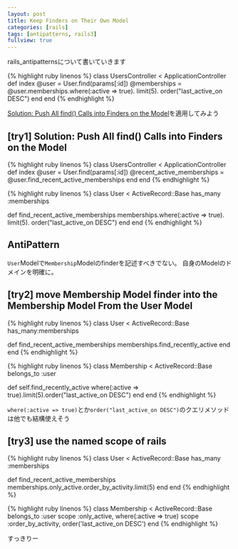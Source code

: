 ```yaml
---
layout: post
title: Keep Finders on Their Own Model
categories: [rails]
tags: [antipatterns, rails3]
fullview: true
---
```


rails_antipatternsについて書いていきます

{% highlight ruby linenos %}
class UsersController < ApplicationController
  def index
    @user = User.find(params[:id])
    @memberships = @user.memberships.where(:active => true).
                                     limit(5).
                                     order("last_active_on DESC")
  end
end
{% endhighlight %}

[Solution: Push All find() Calls into Finders on the Model](kyuden.org/blog/2014/02/25/solution-push-all-find-calls-into-finders-on-the-model/)を適用してみよう

## [try1] Solution: Push All find() Calls into Finders on the Model
{% highlight ruby linenos %}
class UsersController < ApplicationController
  def index
    @user = User.find(params[:id])
    @recent_active_memberships = @user.find_recent_active_memberships
  end
end
{% endhighlight %}

{% highlight ruby linenos %}
class User < ActiveRecord::Base
  has_many :memberships

  def find_recent_active_memberships
    memberships.where(:active => true).
                limit(5).
                order("last_active_on DESC")
  end
end
{% endhighlight %}

## AntiPattern
`User`Modelで`Membership`Modelのfinderを記述すべきでない。
自身のModelのドメインを明確に。

## [try2] move Membership Model finder into the Membership Model From the User Model
{% highlight ruby linenos %}
class User < ActiveRecord::Base
  has_many:memberships

  def find_recent_active_memberships
    memberships.find_recently_active
  end
end
{% endhighlight %}

{% highlight ruby linenos %}
class Membership < ActiveRecord::Base
  belongs_to :user

  def self.find_recently_active
    where(:active => true).limit(5).order("last_active_on DESC")
  end
end
{% endhighlight %}

`where(:active => true)`とか`order("last_active_on DESC")`のクエリメソッドは他でも結構使えそう

## [try3] use the named scope of rails
{% highlight ruby linenos %}
class User < ActiveRecord::Base
  has_many :memberships

  def find_recent_active_memberships
    memberships.only_active.order_by_activity.limit(5)
  end
end
{% endhighlight %}

{% highlight ruby linenos %}
class Membership < ActiveRecord::Base
  belongs_to :user
  scope :only_active, where(:active => true)
  scope :order_by_activity, order('last_active_on DESC')
end
{% endhighlight %}

すっきりー
